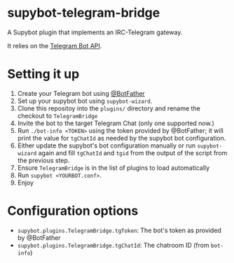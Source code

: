 supybot-telegram-bridge
=======================

A Supybot plugin that implements an IRC-Telegram gateway. 

It relies on the [Telegram Bot API](https://core.telegram.org/bots/api).

# Setting it up

1. Create your Telegram bot using [@BotFather](https://core.telegram.org/bots#botfather)
2. Set up your supybot bot using `supybot-wizard`.
3. Clone this repositoy into the `plugins/` directory and rename the
   checkout to `TelegramBridge`
4. Invite the bot to the target Telegram Chat (only one supported now.)
5. Run `./bot-info <TOKEN>` using the token provided by @BotFather; it will
   print the value for `tgChatId` as needed by the supybot bot configuration.
6. Either update the supybot's bot configuration manually or run
   `supybot-wizard` again and fill `tgChatId` and `tgid` from the output of
   the script from the previous step.
7. Ensure `TelegramBridge` is in the list of plugins to load automatically
8. Run `supybot <YOURBOT.conf>`.
9. Enjoy

# Configuration options

* `supybot.plugins.TelegramBridge.tgToken`: The bot's token as provided by
@BotFather
* `supybot.plugins.TelegramBridge.tgChatId`: The chatroom ID (from `bot-info`)
